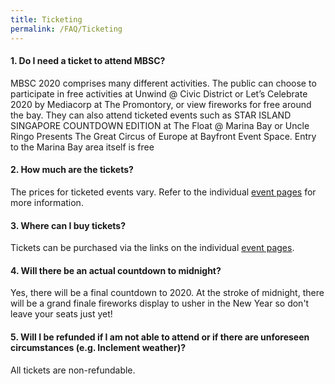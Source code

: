 ```yaml
---
title: Ticketing
permalink: /FAQ/Ticketing
---
```


#### 1. Do I need a ticket to attend MBSC?

MBSC 2020 comprises many different activities. The public can choose to participate in free activities at Unwind @ Civic District or Let’s Celebrate 2020 by Mediacorp at The Promontory, or view fireworks for free around the bay. They can also attend ticketed events such as STAR ISLAND SINGAPORE COUNTDOWN EDITION at The Float @ Marina Bay or Uncle Ringo Presents The Great Circus of Europe at Bayfront Event Space. Entry to the Marina Bay area itself is free

#### 2. How much are the tickets?

The prices for ticketed events vary. Refer to the individual <a href="/events/whats-on/marina-bay">event pages</a> for more information. 

#### 3. Where can I buy tickets? 

Tickets can be purchased via the links on the individual <a href="/events/whats-on/marina-bay">event pages</a>. 

#### 4. Will there be an actual countdown to midnight? 

Yes, there will be a final countdown to 2020. At the stroke of midnight, there will be a grand finale fireworks display to usher in the New Year so don't leave your seats just yet! 

#### 5. Will I be refunded if I am not able to attend or if there are unforeseen circumstances (e.g. Inclement weather)? 

All tickets are non-refundable.
